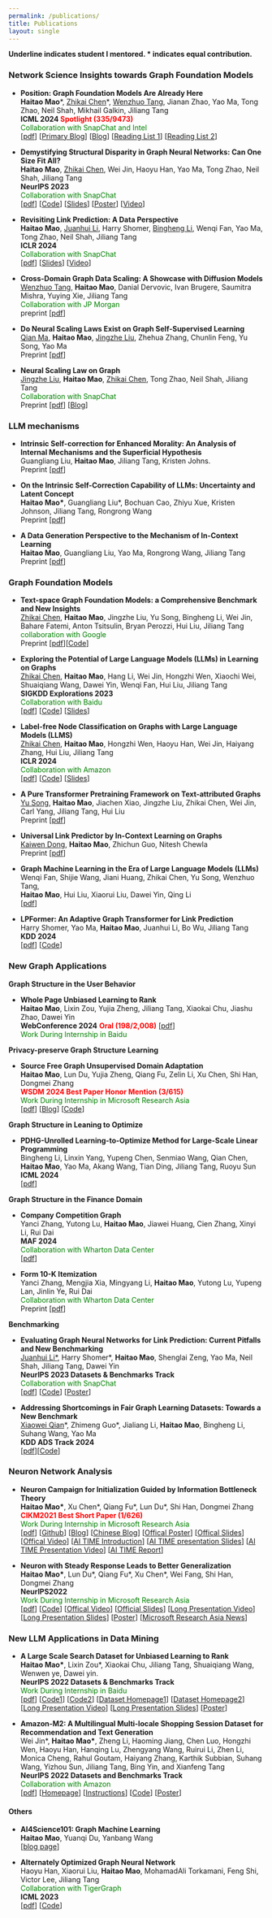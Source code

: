 ```yaml
---
permalink: /publications/
title: Publications
layout: single
---
```

**Underline indicates student I mentored. * indicates equal contribution.**

### Network Science Insights towards Graph Foundation Models
<ul>
  <li>
      <p>
          <strong>Position: Graph Foundation Models Are Already Here</strong><br>
          <strong>Haitao Mao</strong>*, <u>Zhikai Chen</u>*, <u>Wenzhuo Tang</u>, Jianan Zhao, Yao Ma, Tong Zhao, Neil Shah, Mikhail Galkin, Jiliang Tang <br>
          <strong>ICML 2024 <font color="red">Spotlight (335/9473) </font>  </strong><br> 
          <font color="green">Collaboration with SnapChat and Intel</font> <br>
          [<a href="https://arxiv.org/pdf/2402.02216.pdf">pdf</a>]
          [<a href="https://towardsdatascience.com/foundation-models-in-graph-geometric-deep-learning-f363e2576f58">Primary Blog</a>]
          [<a href="https://medium.com/@jeongiitae/graph-foundation-models-8cca5d31ddb9">Blog</a>]  
          [<a href="https://github.com/CurryTang/Towards-Graph-Foundation-Models-New-perspective-">Reading List 1</a>]
          [<a href="https://github.com/CurryTang/Towards-graph-foundation-models">Reading List 2</a>]
      </p>
    </li>
    <li>
      <p>
          <strong>Demystifying Structural Disparity in Graph Neural Networks: Can One Size Fit All?</strong><br>
          <strong>Haitao Mao</strong>, <u>Zhikai Chen</u>, Wei Jin, Haoyu Han, Yao Ma, Tong Zhao, Neil Shah, Jiliang Tang <br>
          <strong>NeurIPS 2023</strong> <br>
          <font color="green">Collaboration with SnapChat</font> <br>
          [<a href="https://arxiv.org/abs/2306.01323.pdf">pdf</a>]
          [<a href="https://github.com/HaitaoMao/Demystify-structural-disparity">Code</a>] 
          [<a href="https://github.com/HaitaoMao/HaitaoMao.github.io/blob/master/_files/NodeClassification.pdf">Slides</a>] 
          [<a href="https://github.com/HaitaoMao/HaitaoMao.github.io/blob/master/_files/Demestify-poster.pdf">Poster</a>] 
          [<a href="https://www.bilibili.com/video/BV1jj411s7h5/?spm_id_from=333.999.0.0&vd_source=85bb42770c1036d2fc85b057595f1054">Video</a>]
      </p>
    </li>
    <li>
        <p>
            <strong>Revisiting Link Prediction: A Data Perspective</strong><br>
            <strong>Haitao Mao</strong>, <u>Juanhui Li</u>, Harry Shomer, <u>Bingheng Li</u>, Wenqi Fan, Yao Ma, Tong Zhao, Neil Shah, Jiliang Tang <br>
            <strong>ICLR 2024</strong>  <br>
            <font color="green">Collaboration with SnapChat</font> <br>
            [<a href="https://arxiv.org/pdf/2310.00793.pdf">pdf</a>]
            [<a href="https://github.com/HaitaoMao/HaitaoMao.github.io/blob/master/_files/LinkPrediction.pdf">Slides</a>] 
            [<a href="https://www.bilibili.com/video/BV1jj411s7h5/?spm_id_from=333.999.0.0&vd_source=85bb42770c1036d2fc85b057595f1054">Video</a>]
        </p>
    </li>
    <li>
        <p>
            <strong>Cross-Domain Graph Data Scaling: A Showcase with Diffusion Models</strong><br>
            <u>Wenzhuo Tang</u>, <strong>Haitao Mao</strong>, Danial Dervovic, Ivan Brugere, Saumitra Mishra, Yuying Xie, Jiliang Tang<br>
            <font color="green">Collaboration with JP Morgan</font> <br>
            preprint [<a href="https://arxiv.org/pdf/2406.01899">pdf</a>]
        </p>
    </li>
    <li>
        <p>
            <strong>Do Neural Scaling Laws Exist on Graph Self-Supervised Learning</strong><br>
            <u>Qian Ma</u>, <strong>Haitao Mao</strong>, <u>Jingzhe Liu</u>, Zhehua Zhang, Chunlin Feng,  Yu Song, Yao Ma<br>
            Preprint [<a href="">pdf</a>]
        </p>
    </li>
    <li>
      <p>
          <strong>Neural Scaling Law on Graph</strong><br>
          <u>Jingzhe Liu</u>, <strong>Haitao Mao</strong>, <u>Zhikai Chen</u>, Tong Zhao, Neil Shah, Jiliang Tang <br>
          <font color="green">Collaboration with SnapChat</font> <br>
          Preprint [<a href="https://arxiv.org/pdf/2402.02054.pdf">pdf</a>]
          [<a href="https://medium.com/@jeongiitae/neural-scaling-laws-on-graphs-do-you-believe-is-there-strong-related-between-model-data-size-ebd139778928">Blog</a>]  
      </p>
    </li> 
</ul>

### LLM mechanisms 
<ul>
  <li>
      <p>
        <strong>Intrinsic Self-correction for Enhanced Morality: An Analysis of Internal Mechanisms and the Superficial Hypothesis</strong> <br>
        Guangliang Liu, <strong>Haitao Mao</strong>, Jiliang Tang, Kristen Johns.<br>
        Preprint [<a href="https://arxiv.org/pdf/2407.15286">pdf</a>]
      </p>
  </li>
  <li>
      <p>
        <strong>On the Intrinsic Self-Correction Capability of LLMs: Uncertainty and Latent Concept </strong> <br>
        <strong>Haitao Mao*</strong>, Guangliang Liu*, Bochuan Cao, Zhiyu Xue, Kristen Johnson, Jiliang Tang, Rongrong Wang<br>
        Preprint [<a href="https://arxiv.org/pdf/2406.02378">pdf</a>]
      </p>
  </li>
  <li>
      <p>
        <strong>A Data Generation Perspective to the Mechanism of In-Context Learning </strong> <br>
        <strong>Haitao Mao</strong>, Guangliang Liu, Yao Ma, Rongrong Wang, Jiliang Tang <br>
        Preprint [<a href="https://arxiv.org/pdf/2402.02212">pdf</a>]
      </p>
  </li>
</ul>

### Graph Foundation Models
<ul>
  <li>
        <p>
            <strong>Text-space Graph Foundation Models: a Comprehensive Benchmark and New Insights</strong><br>
            <u>Zhikai Chen</u>, <strong>Haitao Mao</strong>, Jingzhe Liu, Yu Song, Bingheng Li, Wei Jin, Bahare Fatemi, Anton Tsitsulin, Bryan Perozzi, Hui Liu, Jiliang Tang <br>
            <font color="green">collaboration with Google</font> <br>
            Preprint [<a href="https://arxiv.org/abs/2406.10727#:~:text=Text%2Dspace%20Graph%20Foundation%20Models%3A%20Comprehensive%20Benchmarks%20and%20New%20Insights,-Zhikai%20Chen%2C%20Haitao&text=Given%20the%20ubiquity%20of%20graph,has%20recently%20garnered%20significant%20interests.">pdf</a>][<a href="https://github.com/CurryTang/TSGFM">Code</a>]
        </p>
    </li>
  <li>
      <p>
          <strong> Exploring the Potential of Large Language Models (LLMs) in Learning on Graphs </strong><br>
          <u>Zhikai Chen</u>, <strong>Haitao Mao</strong>, Hang Li, Wei Jin, Hongzhi Wen, Xiaochi Wei, Shuaiqiang Wang, Dawei Yin, Wenqi Fan, Hui Liu, Jiliang Tang <br>
          <strong>SIGKDD Explorations 2023</strong> <br>
          <font color="green">Collaboration with Baidu</font> <br>
          [<a href="https://arxiv.org/pdf/2307.03393.pdf">pdf</a>]
          [<a href="https://github.com/CurryTang/Graph-LLM">Code</a>]
          [<a href="https://www.cse.msu.edu/~tangjili/talks/LLMs-LOG.pdf">Slides</a>]
        </p>
    </li>
  <li>
        <p>
            <strong>Label-free Node Classification on Graphs with Large Language Models (LLMS)</strong><br>
            <u>Zhikai Chen</u>, <strong>Haitao Mao</strong>, Hongzhi Wen, Haoyu Han, Wei Jin, Haiyang Zhang, Hui Liu, Jiliang Tang <br>
            <strong>ICLR 2024</strong> <br> 
            <font color="green">Collaboration with Amazon</font> <br>
            [<a href="https://arxiv.org/pdf/2310.04668.pdf">pdf</a>]
            [<a href="https://github.com/CurryTang/LLMGNN">Code</a>]
            [<a href="https://github.com/HaitaoMao/HaitaoMao.github.io/blob/master/_files/LABELFREE.pdf">Slides</a>]
        </p>
    </li>
    <li>
        <p>
            <strong>A Pure Transformer Pretraining Framework on Text-attributed Graphs</strong><br>
            <u>Yu Song</u>, <strong>Haitao Mao</strong>, Jiachen Xiao, Jingzhe Liu, Zhikai Chen, Wei Jin, Carl Yang, Jiliang Tang, Hui Liu<br>
            Preprint [<a href="https://arxiv.org/abs/2406.13873v1">pdf</a>]
        </p>
    </li>
    <li>
        <p>
            <strong>Universal Link Predictor by In-Context Learning on Graphs</strong><br>
            <u>Kaiwen Dong</u>, <strong>Haitao Mao</strong>, Zhichun Guo, Nitesh Chewla<br>
            Preprint [<a href="https://arxiv.org/pdf/2402.07738.pdf">pdf</a>]
        </p>
    </li>
  <li>
      <p>
          <strong>Graph Machine Learning in the Era of Large Language Models (LLMs)</strong><br>
          Wenqi Fan, Shijie Wang, Jiani Huang, Zhikai Chen, Yu Song, Wenzhuo Tang,<br> <strong>Haitao Mao</strong>, Hui Liu, Xiaorui Liu, Dawei Yin, Qing Li<br>
          [<a href="https://arxiv.org/pdf/2404.14928">pdf</a>]
      </p>
    </li>
      <li>
      <p>
          <strong>LPFormer: An Adaptive Graph Transformer for Link Prediction</strong><br>
          Harry Shomer, Yao Ma, <strong>Haitao Mao</strong>,  Juanhui Li, Bo Wu, Jiliang Tang <br>
          <strong>KDD 2024</strong> <br>  
          [<a href="https://arxiv.org/pdf/2310.11009.pdf">pdf</a>]
          [<a href="https://github.com/HarryShomer/LPFormer">Code</a>]
      </p>
    </li>
</ul>

### New Graph Applications 

**Graph Structure in the User Behavior**
<ul>
  <li>
      <p>
          <strong>Whole Page Unbiased Learning to Rank </strong><br>
          <strong>Haitao Mao</strong>, Lixin Zou, Yujia Zheng, Jiliang Tang, Xiaokai Chu, Jiashu Zhao, Dawei Yin <br> 
          <strong> WebConference 2024</strong> <font color="red"><strong>Oral </strong> <strong>(198/2,008)</strong> </font> [<a href="https://arxiv.org/pdf/2210.10718.pdf">pdf</a>]<br>
          <font color="green">Work During Internship in Baidu</font> <br>
      </p>
    </li>
</ul>


**Privacy-preserve Graph Structure Learning**
<ul>
  <li>
    <p>
        <strong>Source Free Graph Unsupervised Domain Adaptation </strong><br>
        <strong>Haitao Mao</strong>, Lun Du, Yujia Zheng, Qiang Fu, Zelin Li, Xu Chen, Shi Han, Dongmei Zhang <br>
        <strong><font color="red">WSDM 2024 Best Paper Honor Mention (3/615)</font></strong> <br>
        <font color="green">Work During Internship in Microsoft Research Asia</font> <br>
        [<a href="https://arxiv.org/pdf/2112.00955.pdf">pdf</a>]
        [<a href="https://haitaomao.github.io/categories/sourcefree/">Blog</a>]
        [<a href="https://github.com/HaitaoMao/SOGA">Code</a>]
    </p>  
  </li>
</ul>

**Graph Structure in Leaning to Optimize** 
<ul>
    <li>
      <p>
          <strong>PDHG-Unrolled Learning-to-Optimize Method for Large-Scale Linear Programming</strong><br>
          Bingheng Li, Linxin Yang, Yupeng Chen, Senmiao Wang, Qian Chen, <strong>Haitao Mao</strong>, Yao Ma, Akang Wang, Tian Ding, Jiliang Tang, Ruoyu Sun <br>
          <strong>ICML 2024</strong><br> 
          [<a href="https://openreview.net/pdf?id=2cXzNDe614">pdf</a>]
      </p>
    </li>
</ul>


**Graph Structure in the Finance Domain** 
<ul>
    <li>
      <p>
        <strong> Company Competition Graph </strong> <br>
        Yanci Zhang, Yutong Lu, <strong>Haitao Mao</strong>, Jiawei Huang, Cien Zhang, Xinyi Li, Rui Dai <br>
        <strong>MAF 2024</strong> <br>
        <font color="green">Collaboration with Wharton Data Center</font> <br>
        [<a href="https://arxiv.org/pdf/2304.00323.pdf">pdf</a>]<br>
      </p>
    </li>
  <li>
      <p>
        <strong> Form 10-K Itemization </strong> <br>
        Yanci Zhang, Mengjia Xia, Mingyang Li, <strong>Haitao Mao</strong>, Yutong Lu, Yupeng Lan, Jinlin Ye, Rui Dai <br>
        <font color="green">Collaboration with Wharton Data Center</font> <br>
        Preprint [<a href="https://arxiv.org/pdf/2303.04688.pdf">pdf</a>]
      </p>
    </li>
</ul>

**Benchmarking**
<ul>
  <li>
      <p>
        <strong> Evaluating Graph Neural Networks for Link Prediction: Current Pitfalls and New Benchmarking </strong> <br>
        <u>Juanhui Li*</u>, Harry Shomer*, <strong>Haitao Mao</strong>, Shenglai Zeng, Yao Ma, Neil Shah, Jiliang Tang, Dawei Yin <br>
        <strong>NeurIPS 2023 Datasets & Benchmarks Track</strong> <br> 
        <font color="green">Collaboration with SnapChat</font> <br>
        [<a href="https://arxiv.org/pdf/2306.10453.pdf">pdf</a>]
        [<a href="https://github.com/Juanhui28/HeaRT">Code</a>]
        [<a href="https://neurips.cc/media/PosterPDFs/NeurIPS%202023/73552.png?t=1697474274.198515">Poster</a>]
      </p>
    </li>
    <li>
      <p>
          <strong>Addressing Shortcomings in Fair Graph Learning Datasets: Towards a New Benchmark</strong><br>
          <u>Xiaowei Qian</u>*, Zhimeng Guo*, Jialiang Li, <strong>Haitao Mao</strong>, Bingheng Li, Suhang Wang, Yao Ma  <br>
          <strong>KDD ADS Track 2024</strong> <br>
          [<a href="https://arxiv.org/pdf/2403.06017.pdf">pdf</a>][<a href="https://github.com/XweiQ/Benchmark-GraphFairness">Code</a>]
      </p>
    </li>
</ul>

### Neuron Network Analysis 
<ul>
  <li>
      <p>
        <strong> Neuron Campaign for Initialization Guided by Information Bottleneck Theory </strong><br>
        <strong>Haitao Mao*</strong>, Xu Chen*, Qiang Fu*, Lun Du*, Shi Han, Dongmei Zhang <br>
        <font color="red"><strong>CIKM2021 Best Short Paper (1/626)</strong></font><br>
        <font color="green">Work During Internship in Microsoft Research Asia</font> <br>
        [<a href="https://arxiv.org/pdf/2108.06530.pdf">pdf</a>]
        [<a href="https://github.com/HaitaoMao/Neuron-Campaign-for-Initialization-Guided-by-Information-Bottleneck-Theory">Github</a>]
        [<a href="https://haitaomao.github.io/categories/neuronCampaign/">Blog</a>]
        [<a href="https://zhuanlan.zhihu.com/p/398198523">Chinese Blog</a>]
        [<a href="https://github.com/haitaomao/haitaomao.github.io/blob/master/_files/CIKM2021/Init_poster.pdf">Offical Poster</a>]
        [<a href="https://github.com/haitaomao/haitaomao.github.io/blob/master/_files/CIKM2021/CIKM21_Neuron_Campaign_for_Initialization_Guided_by_Information_Bottleneck_Theory.pdf">Offical Slides</a>]
        [<a href="https://github.com/haitaomao/haitaomao.github.io/blob/master/_files/CIKM2021/Init_video.mp4">Offical Video</a>]
        [<a href="https://mp.weixin.qq.com/s/PEt7m_iadPGm9puO0S0nHw">AI TIME Introduction</a>]
        [<a href="https://github.com/haitaomao/haitaomao.github.io/blob/master/_files/CIKM2021/AITime%20CIKM21%20-%20Neuron%20Campaign.pdf">AI TIME presentation Slides</a>]
        [<a href="https://www.bilibili.com/video/BV1fL411V7FP?spm_id_from=333.1007.top_right_bar_window_history.content.click">AI TIME Presentation Video</a>]
        [<a href="https://mp.weixin.qq.com/s/V0pwLwTR-rVpe8h5NL_u3g">AI TIME Report</a>]
      </p>
    </li>
    <li>
      <p>
        <strong>Neuron with Steady Response Leads to Better Generalization</strong><br>
        <strong>Haitao Mao*</strong>, Lun Du*, Qiang Fu*, Xu Chen*, Wei Fang, Shi Han, Dongmei Zhang <br>
        <strong>NeurIPS2022</strong><br> 
        <font color="green">Work During Internship in Microsoft Research Asia</font> <br>
        [<a href="https://arxiv.org/pdf/2111.15414.pdf">pdf</a>]
        [<a href="https://github.com/HaitaoMao/Neuron-with-Steady-Response-Leads-to-Better-Generalization">Code</a>] 
        [<a href="https://neurips.cc/virtual/2022/poster/54444">Offical Video</a>]
        [<a href="https://github.com/HaitaoMao/HaitaoMao.github.io/blob/master/_files/NSR-NeurIPS-version.pdf">Official Slides</a>]
        [<a href="https://www.bilibili.com/video/BV19d4y1c7Lt/?spm_id_from=333.999.0.0&vd_source=85bb42770c1036d2fc85b057595f1054">Long Presentation Video</a>]
        [<a href="https://github.com/HaitaoMao/HaitaoMao.github.io/blob/master/_files/NSR-AITIME.pdf">Long Presentation Slides</a>]
        [<a href="https://neurips.cc/media/PosterPDFs/NeurIPS%202022/54444.png?t=1668603047.5147302">Poster</a>]
        [<a href="https://mp.weixin.qq.com/s/A45YqMcQeULULGFL05qBCA">Microsoft Research Asia News</a>]
      </p>
    </li>
</ul>


### New LLM Applications in Data Mining  
<ul>
<li>
      <p>
        <strong> A Large Scale Search Dataset for Unbiased Learning to Rank </strong> <br>
        <strong>Haitao Mao*</strong>, Lixin Zou*, Xiaokai Chu, Jiliang Tang, Shuaiqiang Wang, Wenwen ye, Dawei yin. <br>
        <strong>NeurIPS 2022 Datasets & Benchmarks Track</strong> <br> 
        <font color="green">Work During Internship in Baidu</font> <br>
        [<a href="https://openreview.net/pdf?id=EZcHYuU_9E">pdf</a>]
        [<a href="https://github.com/ChuXiaokai/baidu_ultr_dataset">Code1</a>]
        [<a href="https://github.com/ChuXiaokai/WSDMCUP_BaiduPLM_Paddle">Code2</a>]
        [<a href="https://haitaomao.github.io/baidu_ultr_page/">Dataset Homepage1</a>]
        [<a href="https://searchscience.baidu.com/dataset.html">Dataset Homepage2</a>]
        [<a href="https://www.bilibili.com/video/BV1ZP411N75k/?spm_id_from=333.999.0.0">Long Presentation Video</a>]
        [<a href="https://github.com/HaitaoMao/HaitaoMao.github.io/blob/master/_files/Baidu-ULTR-MLNLP.pdf">Long Presentation Slides</a>]
        [<a href="https://neurips.cc/media/PosterPDFs/NeurIPS%202022/55768.png?t=1669701622.351326">Poster</a>]
      </p>
    </li>
    <li>
      <p>
        <strong>Amazon-M2: A Multilingual Multi-locale Shopping Session Dataset for Recommendation and Text Generation </strong><br>
        Wei Jin*, <strong>Haitao Mao*</strong>, Zheng Li, Haoming Jiang, Chen Luo, Hongzhi Wen, Haoyu Han, Hanqing Lu, Zhengyang Wang, Ruirui Li, Zhen Li, Monica Cheng, Rahul Goutam, Haiyang Zhang, Karthik Subbian, Suhang Wang, Yizhou Sun, Jiliang Tang, Bing Yin, and Xianfeng Tang  <br>
        <strong>NeurIPS 2022 Datasets and Benchmarks Track</strong> <br> 
        <font color="green">Collaboration with Amazon</font> <br>
        [<a href="https://arxiv.org/pdf/2307.09688.pdf">pdf</a>]
        [<a href="https://kddcup23.github.io/">Homepage</a>]
        [<a href="https://www.aicrowd.com/challenges/amazon-kdd-cup-23-multilingual-recommendation-challenge">Instructions</a>]
        [<a href="https://github.com/HaitaoMao/Amazon-M2">Code</a>]
        [<a href="https://neurips.cc/media/PosterPDFs/NeurIPS%202023/73435.png?t=1699921948.3531067">Poster</a>]
      </p>
    </li>
</ul>




#### Others
<ul>
    <li>
    <p>
        <strong>AI4Science101: Graph Machine Learning</strong><br>
        <strong>Haitao Mao</strong>, Yuanqi Du, Yanbang Wang<br> 
        [<a href="https://ai4science101.github.io/blogs/graph_machine_learning/">blog page</a>]
    </p>
  </li>
    <li>
      <p>
          <strong>Alternately Optimized Graph Neural Network </strong><br>
          Haoyu Han, Xiaorui Liu, <strong>Haitao Mao</strong>,  MohamadAli Torkamani, Feng Shi, Victor Lee, Jiliang Tang  <br>
          <font color="green">Collaboration with TigerGraph</font> <br>
          <strong>ICML 2023</strong>  <br>
          [<a href="https://arxiv.org/pdf/2206.03638.pdf">pdf</a>]
          [<a href="https://github.com/haoyuhan1/ALT-OPT/">Code</a>]
      </p>
    </li>
</ul>



